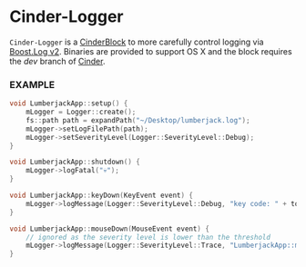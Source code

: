 # Cinder-Logger
`Cinder-Logger` is a [CinderBlock](http://libcinder.org/) to more carefully control logging via [Boost.Log v2](http://www.boost.org/doc/libs/1_55_0/libs/log/doc/html/index.html). Binaries are provided to support OS X and the block requires the *dev* branch of [Cinder](https://github.com/cinder/Cinder/tree/dev).

### EXAMPLE
```C++
void LumberjackApp::setup() {
    mLogger = Logger::create();
    fs::path path = expandPath("~/Desktop/lumberjack.log");
    mLogger->setLogFilePath(path);
    mLogger->setSeverityLevel(Logger::SeverityLevel::Debug);
}

void LumberjackApp::shutdown() {
    mLogger->logFatal("💀");
}

void LumberjackApp::keyDown(KeyEvent event) {
    mLogger->logMessage(Logger::SeverityLevel::Debug, "key code: " + toString(event.getCode()));
}

void LumberjackApp::mouseDown(MouseEvent event) {
    // ignored as the severity level is lower than the threshold
    mLogger->logMessage(Logger::SeverityLevel::Trace, "LumberjackApp::mouseDown");
}
```
